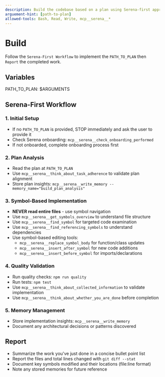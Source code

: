 ```yaml
---
description: Build the codebase based on a plan using Serena-first approach
arguement-hint: [path-to-plan]
allowed-tools: Bash, Read, Write, mcp__serena__*
---
```


# Build

Follow the `Serena-First Workflow` to implement the `PATH_TO_PLAN` then `Report` the completed work.

## Variables

PATH_TO_PLAN: $ARGUMENTS

## Serena-First Workflow

### 1. Initial Setup
- If no `PATH_TO_PLAN` is provided, STOP immediately and ask the user to provide it
- Check Serena onboarding: `mcp__serena__check_onboarding_performed`
- If not onboarded, complete onboarding process first

### 2. Plan Analysis
- Read the plan at `PATH_TO_PLAN`
- Use `mcp__serena__think_about_task_adherence` to validate plan alignment
- Store plan insights: `mcp__serena__write_memory --memory_name="build_plan_analysis"`

### 3. Symbol-Based Implementation
- **NEVER read entire files** - use symbol navigation
- Use `mcp__serena__get_symbols_overview` to understand file structure
- Use `mcp__serena__find_symbol` for targeted code examination
- Use `mcp__serena__find_referencing_symbols` to understand dependencies
- Use symbol-based editing tools:
  - `mcp__serena__replace_symbol_body` for function/class updates
  - `mcp__serena__insert_after_symbol` for new code additions
  - `mcp__serena__insert_before_symbol` for imports/declarations

### 4. Quality Validation
- Run quality checks: `npm run quality`
- Run tests: `npm test`
- Use `mcp__serena__think_about_collected_information` to validate implementation
- Use `mcp__serena__think_about_whether_you_are_done` before completion

### 5. Memory Management
- Store implementation insights: `mcp__serena__write_memory`
- Document any architectural decisions or patterns discovered

## Report

- Summarize the work you've just done in a concise bullet point list
- Report the files and total lines changed with `git diff --stat`
- Document key symbols modified and their locations (file:line format)
- Note any stored memories for future reference